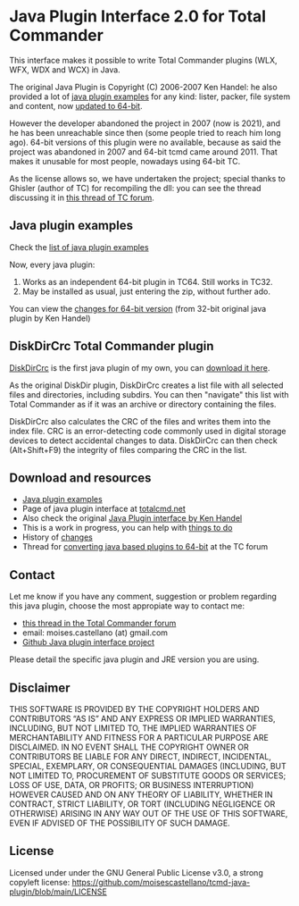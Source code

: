 # Java Plugin Interface 2.0 for Total Commander

This interface makes it possible to write Total Commander plugins (WLX, WFX, WDX and WCX) in Java.

The original Java Plugin is Copyright (C) 2006-2007 Ken Handel: 
he also provided a lot of [java plugin examples](http://java.totalcmd.net/V1.7/examples.html) for any kind: lister, packer, file system and content, now [updated to 64-bit](https://github.com/moisescastellano/tcmd-java-plugin/blob/main/examples_64bit.md).

However the developer abandoned the project in 2007 (now is 2021), and he has been unreachable since then (some people tried to reach him long ago). 64-bit versions of this plugin were no available, because as said the project was abandoned in 2007 and 64-bit tcmd came around 2011. That makes it unusable for most people, nowadays using 64-bit TC.

As the license allows so, we have undertaken the project;
special thanks to Ghisler (author of TC) for recompiling the dll:
you can see the thread discussing it in [this thread of TC forum](https://www.ghisler.ch/board/viewtopic.php?t=75726).

Java plugin examples
--------------------
Check the [list of java plugin examples](examples_64bit.md)

Now, every java plugin:
  1. Works as an independent 64-bit plugin in TC64. Still works in TC32.
  2. May be installed as usual, just entering the zip, without further ado.
  
You can view the 
[changes for 64-bit version](https://github.com/moisescastellano/tcmd-java-plugin/blob/main/changes.md) (from 32-bit original java plugin by Ken Handel)

DiskDirCrc Total Commander plugin
--------------------
[DiskDirCrc](https://github.com/moisescastellano/diskdircrc-tcplugin) is the first java plugin of my own, you can [download it here](https://github.com/moisescastellano/diskdircrc-tcplugin/tree/main/releases).

As the original DiskDir plugin, DiskDirCrc creates a list file with all selected files and directories, including subdirs. You can then "navigate" this list with Total Commander as if it was an archive or directory containing the files.

DiskDirCrc also calculates the CRC of the files and writes them into the index file. CRC is an error-detecting code commonly used in digital storage devices to detect accidental changes to data. DiskDirCrc can then check (Alt+Shift+F9) the integrity of files comparing the CRC in the list.

Download and resources
--------------------
- [Java plugin examples](https://github.com/moisescastellano/tcmd-java-plugin/blob/main/examples_64bit.md)
- Page of java plugin interface at [totalcmd.net](http://totalcmd.net/plugring/tc_java_64bits.html)
- Also check the original [Java Plugin interface by Ken Handel](http://totalcmd.net/plugring/tc_java.html)
- This is a work in progress, you can help with [things to do](https://github.com/moisescastellano/tcmd-java-plugin/blob/main/to-do.md)
- History of [changes](https://github.com/moisescastellano/tcmd-java-plugin/blob/main/changes.md)
- Thread for [converting java based plugins to 64-bit](https://www.ghisler.ch/board/viewtopic.php?t=75726) at the TC forum

Contact
--------------------
Let me know if you have any comment, suggestion or problem regarding this java plugin, 
choose the most appropiate way to contact me:
 - [this thread in the Total Commander forum](https://www.ghisler.ch/board/viewtopic.php?t=75726)
 - email: moises.castellano (at) gmail.com
 - [Github Java plugin interface project](https://github.com/moisescastellano/tcmd-java-plugin/issues)

Please detail the specific java plugin and JRE version you are using.

Disclaimer
--------------------
THIS SOFTWARE IS PROVIDED BY THE COPYRIGHT HOLDERS AND CONTRIBUTORS “AS IS” AND ANY EXPRESS OR IMPLIED WARRANTIES, INCLUDING, BUT NOT LIMITED TO, THE IMPLIED WARRANTIES OF MERCHANTABILITY AND FITNESS FOR A PARTICULAR PURPOSE ARE DISCLAIMED. IN NO EVENT SHALL THE COPYRIGHT OWNER OR CONTRIBUTORS BE LIABLE FOR ANY DIRECT, INDIRECT, INCIDENTAL, SPECIAL, EXEMPLARY, OR CONSEQUENTIAL DAMAGES (INCLUDING, BUT NOT LIMITED TO, PROCUREMENT OF SUBSTITUTE GOODS OR SERVICES; LOSS OF USE, DATA, OR PROFITS; OR BUSINESS INTERRUPTION) HOWEVER CAUSED AND ON ANY THEORY OF LIABILITY, WHETHER IN CONTRACT, STRICT LIABILITY, OR TORT (INCLUDING NEGLIGENCE OR OTHERWISE) ARISING IN ANY WAY OUT OF THE USE OF THIS SOFTWARE, EVEN IF ADVISED OF THE POSSIBILITY OF SUCH DAMAGE.

License
--------------------
Licensed under under the GNU General Public License v3.0, a strong copyleft license:
https://github.com/moisescastellano/tcmd-java-plugin/blob/main/LICENSE

